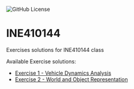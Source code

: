 ![GitHub License](https://img.shields.io/github/license/lucastaba/ine410144)
# INE410144
Exercises solutions for INE410144 class

Available Exercise solutions:
- [Exercise 1 - Vehicle Dynamics Analysis](./exercise_1/SOLUTION.md)
- [Exercise 2 - World and Object Representation](./exercise_2/SOLUTION.md)